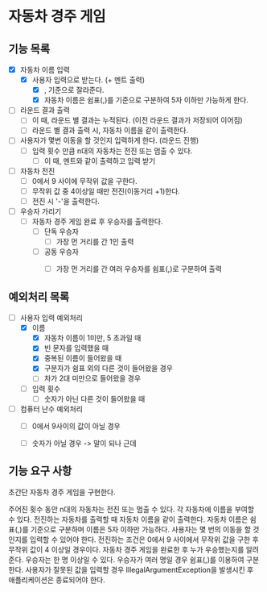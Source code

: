 # 자동차 경주 게임

## 기능 목록
-[X] 자동차 이름 입력
  - [X] 사용자 입력으로 받는다. (+ 멘트 출력)
    -[X] , 기준으로 잘라준다.
    -[X] 자동차 이름은 쉼표(,)를 기준으로 구분하여 5자 이하만 가능하게 한다.
  
-[ ] 라운드 결과 출력
  -[ ] 이 때, 라운드 별 결과는 누적된다. (이전 라운드 결과가 저장되어 이어짐)
  -[ ] 라운드 별 결과 출력 시, 자동차 이름을 같이 출력한다.
  
-[ ] 사용자가 몇번 이동을 할 것인지 입력하게 한다. (라운드 진행)
  - [ ] 입력 횟수 만큼 n대의 자동차는 전진 또는 멈출 수 있다.
    - [ ] 이 때, 멘트와 같이 출력하고 입력 받기

- [ ] 자동차 전진
  - [ ] 0에서 9 사이에 무작위 값을 구한다.
  - [ ] 무작위 값 중 4이상일 때만 전진(이동거리 +1)한다.
  - [ ] 전진 시 '-'을 출력한다. 
  
-[ ] 우승자 가리기
  - [ ] 자동차 경주 게임 완료 후 우승자를 출력한다.
    -[ ] 단독 우승자
      - [ ] 가장 먼 거리를 간 1인 출력
    -[ ] 공동 우승자
      - [ ] 가장 먼 거리를 간 여러 우승자를 쉼표(,)로 구분하여 출력

  
## 예외처리 목록
- [ ] 사용자 입력 예외처리
  - [X] 이름
    - [X] 자동차 이름이 1미만, 5 초과일 때
    - [X] 빈 문자를 입력했을 때
    - [X] 중복된 이름이 들어왔을 때
    - [X] 구분자가 쉼표 외의 다른 것이 들어왔을 경우
    - [ ] 차가 2대 미만으로 들어왔을 경우
  - [ ] 입력 횟수
    - [ ] 숫자가 아닌 다른 것이 들어왔을 때
  
-[ ] 컴퓨터 난수 예외처리
  - [ ] 0에서 9사이의 값이 아닐 경우
  - [ ] 숫자가 아닐 경우 -> 말이 되나 근데



## 기능 요구 사항
초간단 자동차 경주 게임을 구현한다.

주어진 횟수 동안 n대의 자동차는 전진 또는 멈출 수 있다.
각 자동차에 이름을 부여할 수 있다. 
전진하는 자동차를 출력할 때 자동차 이름을 같이 출력한다.
자동차 이름은 쉼표(,)를 기준으로 구분하며 이름은 5자 이하만 가능하다.
사용자는 몇 번의 이동을 할 것인지를 입력할 수 있어야 한다.
전진하는 조건은 0에서 9 사이에서 무작위 값을 구한 후 무작위 값이 4 이상일 경우이다.
자동차 경주 게임을 완료한 후 누가 우승했는지를 알려준다. 
우승자는 한 명 이상일 수 있다.
우승자가 여러 명일 경우 쉼표(,)를 이용하여 구분한다.
사용자가 잘못된 값을 입력할 경우 IllegalArgumentException을 발생시킨 후 애플리케이션은 종료되어야 한다.